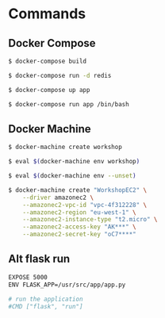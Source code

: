 # Commands

## Docker Compose
```bash
$ docker-compose build
```

```bash
$ docker-compose run -d redis
```

```bash
$ docker-compose up app 
```

```bash
$ docker-compose run app /bin/bash
```

## Docker Machine
```bash
$ docker-machine create workshop
```

```bash
$ eval $(docker-machine env workshop)
```

```bash
$ eval $(docker-machine env --unset)
```

```bash
$ docker-machine create "WorkshopEC2" \
    --driver amazonec2 \
    --amazonec2-vpc-id "vpc-4f312228" \
    --amazonec2-region "eu-west-1" \
    --amazonec2-instance-type "t2.micro" \
    --amazonec2-access-key "AK***" \
    --amazonec2-secret-key "oC7****"
```

## Alt flask run

```bash
EXPOSE 5000
ENV FLASK_APP=/usr/src/app/app.py

# run the application
#CMD ["flask", "run"]
```
